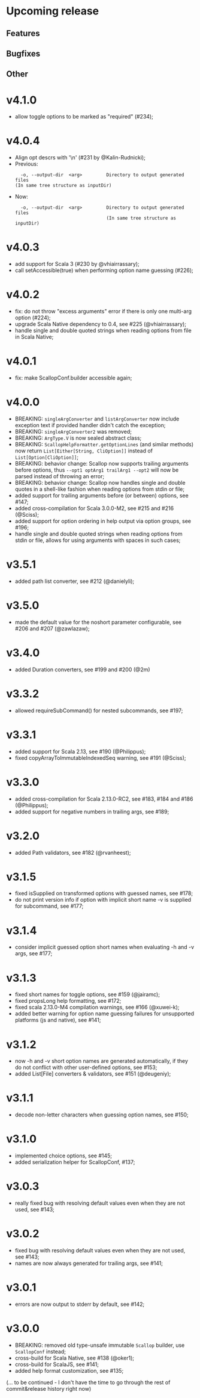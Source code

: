 # Upcoming release

## Features
## Bugfixes
## Other

# v4.1.0
- allow toggle options to be marked as "required" (#234);

# v4.0.4
- Align opt descrs with '\n' (#231 by @Kalin-Rudnicki);
- Previous:
  ```
    -o, --output-dir  <arg>         Directory to output generated files
  (In same tree structure as inputDir)
  ```
- Now:
  ```
    -o, --output-dir  <arg>         Directory to output generated files
                                    (In same tree structure as inputDir)
  ```

# v4.0.3
- add support for Scala 3 (#230 by @vhiairrassary);
- call setAccessible(true) when performing option name guessing (#226);

# v4.0.2
- fix: do not throw "excess arguments" error if there is only one multi-arg option (#224);
- upgrade Scala Native dependency to 0.4, see #225 (@vhiairrassary);
- handle single and double quoted strings when reading options from file in Scala Native;

# v4.0.1
- fix: make ScallopConf.builder accessible again;

# v4.0.0
- BREAKING: `singleArgConverter` and `listArgConverter` now include exception text if provided handler didn't catch the exception;
- BREAKING: `singleArgConverter2` was removed;
- BREAKING: `ArgType.V` is now sealed abstract class;
- BREAKING: `ScallopHelpFormatter.getOptionLines` (and similar methods) now return `List[Either[String, CliOption]]` instead of `List[Option[CliOption]]`;
- BREAKING: behavior change: Scallop now supports trailing arguments before options, thus `--opt1 optArg1 trailArg1 --opt2` will now be parsed instead of throwing an error;
- BREAKING: behavior change: Scallop now handles single and double quotes in a shell-like fashion when reading options from stdin or file;
- added support for trailing arguments before (or between) options, see #147;
- added cross-compilation for Scala 3.0.0-M2, see #215 and #216 (@Sciss);
- added support for option ordering in help output via option groups, see #196;
- handle single and double quoted strings when reading options from stdin or file, allows for using arguments with spaces in such cases;

# v3.5.1
- added path list converter, see #212 (@danielyli);

# v3.5.0
- made the default value for the noshort parameter configurable, see #206 and #207 (@zawlazaw);

# v3.4.0
- added Duration converters, see #199 and #200 (@2m)

# v3.3.2
- allowed requireSubCommand() for nested subcommands, see #197;

# v3.3.1
- added support for Scala 2.13, see #190 (@Philippus);
- fixed copyArrayToImmutableIndexedSeq warning, see #191 (@Sciss);

# v3.3.0
- added cross-compilation for Scala 2.13.0-RC2, see #183, #184 and #186 (@Philippus);
- added support for negative numbers in trailing args, see #189;

# v3.2.0
- added Path validators, see #182 (@rvanheest);

# v3.1.5
- fixed isSupplied on transformed options with guessed names, see #178;
- do not print version info if option with implicit short name -v is supplied for subcommand, see #177;

# v3.1.4
- consider implicit guessed option short names when evaluating -h and -v args, see #177;

# v3.1.3
- fixed short names for toggle options, see #159 (@jairamc);
- fixed propsLong help formatting, see #172;
- fixed scala 2.13.0-M4 compilation warnings, see #166 (@xuwei-k);
- added better warning for option name guessing failures for unsupported platforms (js and native), see #141;

# v3.1.2
- now -h and -v short option names are generated automatically, if they do not conflict with other user-defined options, see #153;
- added List[File] converters & validators, see #151 (@deugeniy);

# v3.1.1
- decode non-letter characters when guessing option names, see #150;

# v3.1.0
- implemented choice options, see #145;
- added serialization helper for ScallopConf, #137;

# v3.0.3
- really fixed bug with resolving default values even when they are not used, see #143;

# v3.0.2
- fixed bug with resolving default values even when they are not used, see #143;
- names are now always generated for trailing args, see #141;

# v3.0.1
- errors are now output to stderr by default, see #142;

# v3.0.0
- BREAKING: removed old type-unsafe immutable `Scallop` builder, use `ScallopConf` instead;
- cross-build for Scala Native, see #138 (@oker1);
- cross-build for ScalaJS, see #141;
- added help format customization, see #135;

(... to be continued - I don't have the time to go through the rest of commit&release history right now)
